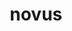 ---
title: novus
meaning: new
ch: [sixteen, f3, f, 7r]
pos: totadjective
femstem: nov
femend: a
neutstem: nov
neutend: um
derivatives: novelty, novice
six: y
---